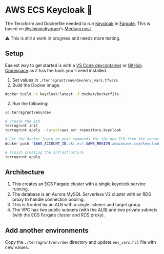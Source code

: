 # AWS ECS Keycloak :key:
The Terraform and Dockerfile needed to run [Keycloak](https://www.keycloak.org/) in [Fargate](https://docs.aws.amazon.com/AmazonECS/latest/developerguide/AWS_Fargate.html).  This is based on [@sibinnediyoram](https://github.com/sibinnediyoram)'s [Medium post](https://medium.com/cloudnloud/run-keycloak-in-amazon-ecs-3487f3352563).

:warning: This is still a work in progress and needs more testing.

## Setup
Easiest way to get started is with a [VS Code devcontainer](https://code.visualstudio.com/docs/devcontainers/tutorial) or [GitHub Codespace](https://github.com/features/codespaces) as it has the tools you'll need installed.

1. Set values in `./terragrunt/env/dev/env_vars.tfvars`
2. Build the Docker image:
```bash
docker build -t keycloak:latest -f docker/Dockerfile .
```
2. Run the following:
```bash
cd terragrunt/env/dev

# Create the ECR
terragrunt init
terragrunt apply --target=aws_ecr_repository.keycloak

# Get the Docker login an push commands for the new ECR from the console and push your Keycloak image
docker push "$AWS_ACCOUNT_ID.dkr.ecr.$AWS_REGION.amazonaws.com/keycloak:latest"

# Finish creating the infrastructure
terragrunt apply
```

## Architecture
1. This creates an ECS Fargate cluster with a single keyclock service running.
1. The database is an Aurora MySQL Serverless V2 cluster with an RDS proxy to handle connection pooling.
1. This is fronted by an ALB with a single listener and target group.
1. The VPC has two public subnets (with the ALB) and two private subnets (with the ECS Fargate cluster and RDS proxy).

## Add another environments
Copy the `./terragrunt/env/dev` directory and update `env_vars.hcl` file with new values.
